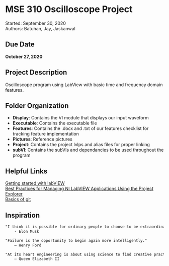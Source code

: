 # MSE 310 Oscilloscope Project
Started: September 30, 2020  <br />
Authors: Batuhan, Jay, Jaskanwal

## Due Date
<b>October 27, 2020</b>

## Project Description
Oscilloscope program using LabView with basic time and frequency domain features. 

## Folder Organization
* <b>Display</b>:    Contains the VI module that displays our input waveform
* <b>Executable</b>: Contains the executable file
* <b>Features</b>:   Contains the .docx and .txt of our features checklist for tracking feature implementation
* <b>Pictures</b>:   Reference pictures
* <b>Project</b>:   Contains the project lvlps and alias files for proper linking
* <b>subVI</b>:      Contains the subVIs and dependancies to be used throughout the program

## Helpful Links
[Getting started with labVIEW](https://www.linkedin.com/learning-login/share?forceAccount=false&redirect=https%3A%2F%2Fwww.linkedin.com%2Flearning%2Flearning-labview%3Ftrk%3Dshare_ent_url&account=67553266) <br />
[Best Practices for Managing NI LabVIEW Applications Using the Project Explorer](https://www.ni.com/en-ca/support/documentation/supplemental/08/best-practices-for-managing-ni-labview-applications-using-the-pr.html#section-1065174310)  <br />
[Basics of git](https://git-scm.com/book/en/v2/Git-Basics-Getting-a-Git-Repository) <br />

## Inspiration
```html
"I think it is possible for ordinary people to choose to be extraordinary."
    - Elon Musk
```
```html
"Failure is the opportunity to begin again more intelligently." 
    – Henry Ford
```
```html
"At its heart engineering is about using science to find creative practical solutions. It’s a noble profession." 
    – Queen Elizabeth II
```

